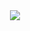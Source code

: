 
<div align = center>
<img src = "https://raw.githubusercontent.com/RaffyAldiny/RaffyAldiny/output/github-contribution-grid-snake.svg">
</div>

